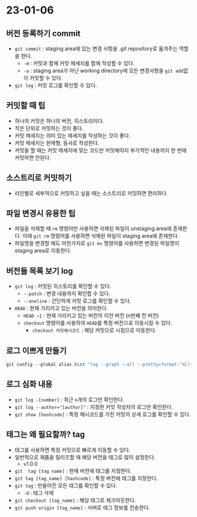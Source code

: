 # 23-01-06

## 버전 등록하기 commit

- `git commit` : staging area에 있는 변경 사항을 .git repository로 옮겨주는 역할을 한다.
    - `-m` : 커밋과 함께 커밋 메세지를 함께 작성할 수 있다.
    - `-a` : staging area가 아닌 working directory에 모든 변경사항을 `git add`없이 커밋할 수 있다.
- `git log` : 커밋 로그를 확인할 수 있다.

## 커밋할 때 팁

- 하나의 커밋은 하나의 버전, 히스토리이다.
- 작은 단위로 커밋하는 것이 좋다.
- 커밋 메세지는 의미 있는 메세지를 작성하는 것이 좋다.
- 커밋 메세지는 현재형, 동사로 작성한다.
- 커밋을 할 때는 커밋 메세지에 맞는 코드만 커밋해야지 부가적인 내용까지 한 번에 커밋하면 안된다.

## 소스트리로 커밋하기

- 라인별로 세부적으로 커밋하고 싶을 때는 소스트리로 커밋하면 편리하다

## 파일 변경시 유용한 팁

- 파일을 삭제할 때 `rm` 명령어만 사용하면 삭제된 파일이 unstaging area에 존재한다. 이때 `git rm` 명령어를 사용하면 삭제된 파일이 staging area에 존재한다.
- 파일명을 변경할 때도 마찬가지로 `git mv` 명령어를 사용하면 변경된 파일명이 staging area로 이동한다.

## 버전들 목록 보기 log

- `git log` : 커밋된 히스토리를 확인할 수 있다.
    - `--patch` : 변경 내용까지 확인할 수 있다.
    - `--oneline` : 간단하게 커밋 로그를 확인할 수 있다.
- `HEAD` : 현재 가리키고 있는 버전을 의미한다.
    - `HEAD ~1` : 현재 가리키고 있는 버전의 이전 버전 (n번째 전 버전)
    - `checkout` 명령어를 사용하여 `HEAD`를 특정 버전으로 이동시킬 수 있다.
        - `checkout 커밋해시코드` : 해당 커밋으로 시점으로 이동한다.

## 로그 이쁘게 만들기

```java
git config --global alias.hist "log --graph --all --pretty=format:'%C(yellow)[%ad]%C(reset) %C(green)[%h]%C(reset) | %C(white)%s %C(bold red){{%an}}%C(reset) %C(blue)%d%C(reset)' --date=short"
```

## 로그 심화 내용

- `git log -[number]` : 최근 `n`개의 로그만 확인한다.
- `git log --author="[author]"` : 지정한 커밋 작성자의 로그만 확인한다.
- `git show [hashcode]` : 특정 해시코드를 가진 커밋의 상세 로그를 확인할 수 있다.

## 태그는 왜 필요할까? tag

- 태그를 사용하면 특정 커밋으로 빠르게 이동할 수 있다.
- 일반적으로 제품을 릴리즈할 때 해당 버전을 태그로 많이 설정한다.
    - v1.0.0
- `git  tag [tag name]` : 현재 버전에 태그를 지정한다.
- `git tag [tag_name] [hashcode]` : 특정 버전에 태그를 지정한다.
- `git tag` : 만들어진 모든 태그를 확인할 수 있다.
    - `-d` : 태그 삭제
- `git checkout [tag_name]` : 해당 태그로 체크아웃한다.
- `git push origin [tag_name]` : 서버로 태그 정보를 전송한다.
